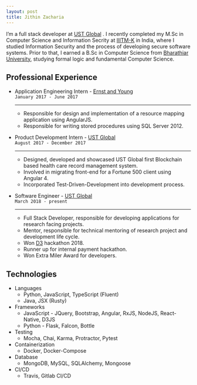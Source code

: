 ```yaml
---
layout: post
title: Jithin Zacharia
---
```


I’m a full stack developer at <a href="https://www.ust-global.com/">UST Global</a> . I recently completed my M.Sc in Computer Science and Information Secrity at <a href="https://www.iiitmk.ac.in/">IIITM-K</a> in India, where I studied Information Security and the process of developing secure software systems. Prior to that, I earned a B.Sc in Computer Science from <a href="https://www.b-u.ac.in/">Bharathiar University</a>, studying formal logic and fundamental Computer Science.

## Professional Experience

* Application Engineering Intern - [Ernst and Young](https://www.ey.com/)<br/>
    `January 2017 - June 2017`
    __________________________________________________________________
    
    * Responsible for design and implementation of a resource mapping application using AngularJS. 
    * Responsible for writing stored procedures using SQL Server 2012.
    
* Product Development Intern - [UST Global](https://www.ust-global.com)<br/>
    `August 2017 - December 2017`
    ___________________________________________________________________

    * Designed, developed and showcased UST Global first Blockchain based health care record management system.
    * Involved in migrating front-end for a Fortune 500 client using Angular 4.
    * Incorporated Test-Driven-Development into development process.

* Software Engineer - [UST Global](https://www.ust-global.com)<br/>
    `March 2018 - present`
    ___________________________________________________________________

    * Full Stack Developer, responsible for developing applications for research facing projects.
    * Mentor, responsible for technical mentoring of research project and development life cycle.
    * Won [D3](https://d3.ust-global.com/) hackathon 2018.
    * Runner up for internal payment hackathon.
    * Won Extra Miler Award for developers.

## Technologies

* Languages
    * Python, JavaScript, TypeScript (Fluent)
    * Java, JSX (Rusty)
* Frameworks
    * JavaScript - JQuery, Bootstrap, Angular, RxJS, NodeJS, React-Native, D3JS
    * Python - Flask, Falcon, Bottle
* Testing
    * Mocha, Chai, Karma, Protractor, Pytest
* Containerization
    * Docker, Docker-Compose
* Database
    * MongoDB, MySQL, SQLAlchemy, Mongoose
* CI/CD
    * Travis, Gitlab CI/CD